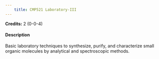 ```yaml
---
    title: CMP521 Laboratory-III
---
```

**Credits:** 2 (0-0-4)



#### Description 
Basic laboratory techniques to synthesize, purify, and characterize small organic molecules by analytical and spectroscopic methods.